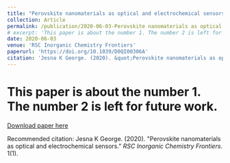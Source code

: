 ```yaml
---
title: "Perovskite nanomaterials as optical and electrochemical sensors"
collection: Article
permalink: /publication/2020-06-03-Perovskite nanomaterials as optical and electrochemical sensors
# excerpt: 'This paper is about the number 1. The number 2 is left for future work.'
date: 2020-06-03
venue: 'RSC Inorganic Chemistry Frontiers'
paperurl: 'https://doi.org/10.1039/D0QI00306A'
citation: 'Jesna K George. (2020). &quot;Perovskite nanomaterials as optical and electrochemical sensors.&quot; <i>RSC Inorganic Chemistry Frontiers</i>. 1(1).'
---
```

# This paper is about the number 1. The number 2 is left for future work.

[Download paper here](https://pubs.rsc.org/en/content/articlelanding/2020/QI/D0QI00306A)

Recommended citation: Jesna K George. (2020). "Perovskite nanomaterials as optical and electrochemical sensors." <i>RSC Inorganic Chemistry Frontiers</i>. 1(1).
